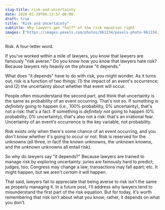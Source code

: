 ```yaml
---
slug-title: risk-and-uncertainty
date: 2020-01-29T06:13:57-06:00
draft: true
title: "Risk and Uncertainty"
subtitle: Why lawyers get *half* of the risk equation right
images: ["https://images.pexels.com/photos/961334/pexels-photo-961334.jpeg?auto=compress&cs=tinysrgb&dpr=2&h=750&w=1260"]
---
```


Risk. A four-letter word.

If you've worked within a mile of lawyers, you know that lawyers are famously "risk averse." Do you know how you *know* that lawyers hate risk? Because lawyers rely heavily on the phrase "it depends."

What does "it depends" have to do with risk, you might wonder. As it turns out, risk is a function of two things: (1) the impact of an event's occurrence; and (2) the uncertainty about whether that event will occur.

People often misunderstand the second part, and think that uncertainty is the same as probability of an event occurring. That's not so. If something is *definitely* going to happen (i.e., 100% probability, 0% uncertainty), that's not a risk: that's a fact. If something is *definitely not* going to happen (0% probability, 0% uncertainty), that's also not a risk: that's an irrational fear. Uncertainty of an event's occurrence is the key variable, not probability.

Risk exists only when there's some chance of an event occurring, and you *don't know* whether it's going to occur or not. Risk is reserved for the unknowns (all three, in fact! the known unknowns, the unknown knowns, and the unknown unknowns all entail risk).

So why do lawyers say "it depends?" Because lawyers are trained to manage risk by exploring uncertainty: juries are famously hard to predict; judges, too; Congress may change a law; transactions may fall apart; etc. It might happen, but we aren't *certain* it will happen.

That said, lawyers fail to appreciate that being averse to risk isn't the same as properly managing it. In a future post, I'll address why lawyers tend to misunderstand the first part of the risk equation. But for today, it's worth remembering that risk isn't about what you know; rather, it depends on what you don't.
